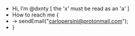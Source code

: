 - Hi, I’m @dxnty [ the 'x' must be read as an 'a' ]
- How to reach me {
- ->  sendEmail("carlopersini@protonmail.com");
- }

